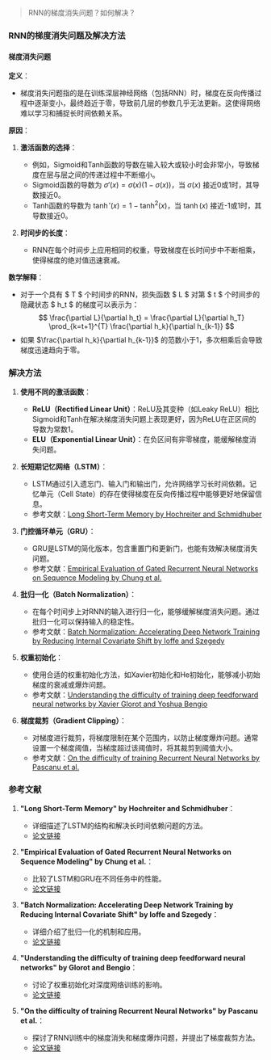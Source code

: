 > RNN的梯度消失问题？如何解决？

### RNN的梯度消失问题及解决方法

#### 梯度消失问题

**定义**：
- 梯度消失问题指的是在训练深层神经网络（包括RNN）时，梯度在反向传播过程中逐渐变小，最终趋近于零，导致前几层的参数几乎无法更新。这使得网络难以学习和捕捉长时间依赖关系。

**原因**：
1. **激活函数的选择**：
   - 例如，Sigmoid和Tanh函数的导数在输入较大或较小时会非常小，导致梯度在层与层之间的传递过程中不断缩小。
   - Sigmoid函数的导数为 $\sigma'(x) = \sigma(x)(1 - \sigma(x))$，当 $\sigma(x)$ 接近0或1时，其导数接近0。
   - Tanh函数的导数为 $\tanh'(x) = 1 - \tanh^2(x)$，当 $\tanh(x)$ 接近-1或1时，其导数接近0。

2. **时间步的长度**：
   - RNN在每个时间步上应用相同的权重，导致梯度在长时间步中不断相乘，使得梯度的绝对值迅速衰减。

**数学解释**：
- 对于一个具有 $ T $ 个时间步的RNN，损失函数 $ L $ 对第 $ t $ 个时间步的隐藏状态 $ h_t $ 的梯度可以表示为：
  $$
  \frac{\partial L}{\partial h_t} = \frac{\partial L}{\partial h_T} \prod_{k=t+1}^{T} \frac{\partial h_k}{\partial h_{k-1}}
  $$
- 如果 $\frac{\partial h_k}{\partial h_{k-1}}$ 的范数小于1，多次相乘后会导致梯度迅速趋向于零。

### 解决方法

1. **使用不同的激活函数**：
   - **ReLU（Rectified Linear Unit）**：ReLU及其变种（如Leaky ReLU）相比Sigmoid和Tanh在解决梯度消失问题上表现更好，因为ReLU在正区间的导数为常数1。
   - **ELU（Exponential Linear Unit）**：在负区间有非零梯度，能缓解梯度消失问题。

2. **长短期记忆网络（LSTM）**：
   - LSTM通过引入遗忘门、输入门和输出门，允许网络学习长时间依赖。记忆单元（Cell State）的存在使得梯度在反向传播过程中能够更好地保留信息。
   - 参考文献：[Long Short-Term Memory by Hochreiter and Schmidhuber](https://www.bioinf.jku.at/publications/older/2604.pdf)

3. **门控循环单元（GRU）**：
   - GRU是LSTM的简化版本，包含重置门和更新门，也能有效解决梯度消失问题。
   - 参考文献：[Empirical Evaluation of Gated Recurrent Neural Networks on Sequence Modeling by Chung et al.](https://arxiv.org/abs/1412.3555)

4. **批归一化（Batch Normalization）**：
   - 在每个时间步上对RNN的输入进行归一化，能够缓解梯度消失问题。通过批归一化可以保持输入的稳定性。
   - 参考文献：[Batch Normalization: Accelerating Deep Network Training by Reducing Internal Covariate Shift by Ioffe and Szegedy](https://arxiv.org/abs/1502.03167)

5. **权重初始化**：
   - 使用合适的权重初始化方法，如Xavier初始化和He初始化，能够减小初始梯度的衰减或爆炸问题。
   - 参考文献：[Understanding the difficulty of training deep feedforward neural networks by Xavier Glorot and Yoshua Bengio](http://proceedings.mlr.press/v9/glorot10a/glorot10a.pdf)

6. **梯度裁剪（Gradient Clipping）**：
   - 对梯度进行裁剪，将梯度限制在某个范围内，以防止梯度爆炸问题。通常设置一个梯度阈值，当梯度超过该阈值时，将其裁剪到阈值大小。
   - 参考文献：[On the difficulty of training Recurrent Neural Networks by Pascanu et al.](https://arxiv.org/abs/1211.5063)

### 参考文献

1. **"Long Short-Term Memory" by Hochreiter and Schmidhuber**：
   - 详细描述了LSTM的结构和解决长时间依赖问题的方法。
   - [论文链接](https://www.bioinf.jku.at/publications/older/2604.pdf)

2. **"Empirical Evaluation of Gated Recurrent Neural Networks on Sequence Modeling" by Chung et al.**：
   - 比较了LSTM和GRU在不同任务中的性能。
   - [论文链接](https://arxiv.org/abs/1412.3555)

3. **"Batch Normalization: Accelerating Deep Network Training by Reducing Internal Covariate Shift" by Ioffe and Szegedy**：
   - 详细介绍了批归一化的机制和应用。
   - [论文链接](https://arxiv.org/abs/1502.03167)

4. **"Understanding the difficulty of training deep feedforward neural networks" by Glorot and Bengio**：
   - 讨论了权重初始化对深度网络训练的影响。
   - [论文链接](http://proceedings.mlr.press/v9/glorot10a/glorot10a.pdf)

5. **"On the difficulty of training Recurrent Neural Networks" by Pascanu et al.**：
   - 探讨了RNN训练中的梯度消失和梯度爆炸问题，并提出了梯度裁剪方法。
   - [论文链接](https://arxiv.org/abs/1211.5063)

